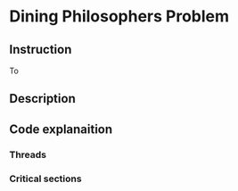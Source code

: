 # Dining Philosophers Problem

## Instruction 
To 

## Description

## Code explanaition

### Threads

### Critical sections
